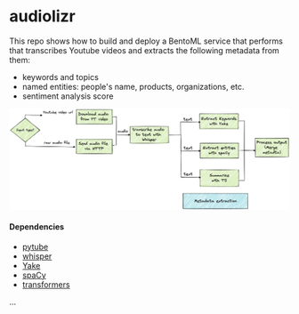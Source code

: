 # audiolizr

This repo shows how to build and deploy a BentoML service that performs that transcribes Youtube videos and extracts the following metadata from them: 
- keywords and topics
- named entities: people's name, products, organizations, etc.
- sentiment analysis score

<img src="./images/audiolizr.png">

#### Dependencies

- [pytube](https://github.com/pytube/pytube) 
- [whisper](https://github.com/openai/whisper)
- [Yake](https://github.com/LIAAD/yake) 
- [spaCy](https://github.com/explosion/spaCy)
- [transformers](https://github.com/huggingface/transformers)


...